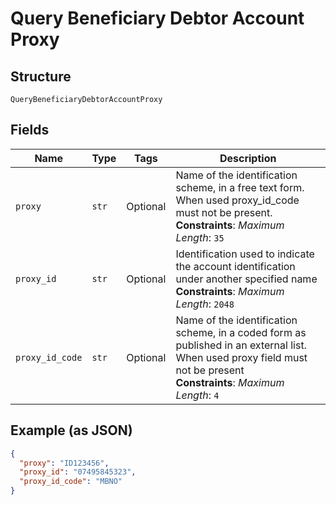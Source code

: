 
# Query Beneficiary Debtor Account Proxy

## Structure

`QueryBeneficiaryDebtorAccountProxy`

## Fields

| Name | Type | Tags | Description |
|  --- | --- | --- | --- |
| `proxy` | `str` | Optional | Name of the identification scheme, in a free text form. When used proxy_id_code must not be present.<br>**Constraints**: *Maximum Length*: `35` |
| `proxy_id` | `str` | Optional | Identification used to indicate the account identification under another specified name<br>**Constraints**: *Maximum Length*: `2048` |
| `proxy_id_code` | `str` | Optional | Name of the identification scheme, in a coded form as published in an external list. When used proxy field must not be present<br>**Constraints**: *Maximum Length*: `4` |

## Example (as JSON)

```json
{
  "proxy": "ID123456",
  "proxy_id": "07495845323",
  "proxy_id_code": "MBNO"
}
```

